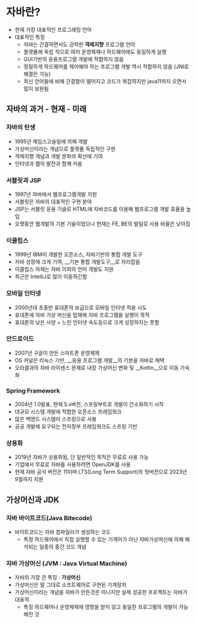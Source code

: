 # 자바란?
- 현재 가장 대표적인 프로그래밍 언어
- 대표적인 특징
    - 자바는 간결하면서도 강력한 __객체지향__ 프로그램 언어
    - 플랫폼에 독립 적으로 여러 운영체제나 하드웨어에도 동일하게 실행
    - GUI기반의 응용프로그램 개발에 적합하지 않음
    - 정밀하게 하드웨어를 제어해야 하는 프로그램 개발 역시 적합하지 않음
    (JNI로 해결은 가능)
    - 최신 언어들에 비해 간결함이 떨어지고 코드가 복잡하지만 java11까지 오면서 많이 보완됨

## 자바의 과거 - 현재 - 미래
### 자바의 탄생
- 1995년 제임스고슬링에 의해 개발
- 가상머신이라는 개념으로 플랫폼 독립적인 구현
- 객체지향 개념과 개발 문화의 확산에 기여
- 인터넷과 웹의 발전과 함께 커옴

### 서블릿과 JSP
- 1997년 자바에서 웹프로그램개발 지원
- 서블릿은 자바의 대표적인 구현 분야
- JSP는 서블릿 응용 기술로 HTML에 자바코드를 이용해 웹프로그램 개발 효율을 높임
- 오랫동안 웹개발의 기본 기술이었으나 현재는 FE, BE의 발달로 사용 비율은 낮아짐

### 이클립스
- 1999년 IBM이 개발한 오픈소스, 자바기반의 통합 개발 도구
- 자바 성장에 크게 기여, __기본 통합 개발도구__로 자리잡음
- 이클립스 자체는 자바 이외의 언어 개발도 지원
- 최근은 IntelliJ로 많이 이동하긴함

### 모바일 인터넷
- 2000년대 초중반 휴대폰의 보급으로 모바일 인터넷 적용 시도
- 휴대폰에 자바 가상 머신을 탑재해 자바 프로그램을 실행이 목적
- 휴대폰의 낮은 사양 + 느린 인터넷 속도등으로 크게 성장하지는 못함

### 안드로이드
- 2007년 구글이 만든 스마트폰 운영체제
- OS 커널은 리눅스 기반, __응용 프로그램 개발__의 기본을 자바로 채택
- 오라클과의 자바 라이센스 문제로 내장 가상머신 변화 및 __Kotlin__으로 이동 가속화

### Spring Framework
- 2004년 1.0발표, 현재 5.x버전, 스프링부트로 개발이 간소화하기 시작
- 대규모 시스템 개발에 적합한 오픈소스 프레임워크
- 많은 백엔드 시스템이 스프링으로 사용
- 공공 개발에 요구되는 전자정부 프레임워크도 스프링 기반

### 상용화
- 2019년 자바가 상용화됨, 단 일반적인 목적은 무료로 사용 가능
- 기업에서 무료로 자바를 사용하려면 OpenJDK를 사용
- 현재 자바 공식 버전은 11이며 LTS(Long Term Support)의 첫버전으로 2023년 9월까지 지원

## 가상머신과 JDK
### 자바 바이트코드(Java Bitecode)
- 바이트코드는 자바 컴파일러가 생성하는 코드
    - 특정 하드웨어에서 직접 실행할 수 있는 기계어가 아닌 자바가상머신에 의해 해석되는 일종의 중간 코드 개념

### 자바 가상머신 (JVM : Java Virtual Machine)
- 자바의 가장 큰 특징 : __가상머신__
- 가상머신은 말 그대로 소프트웨어로 구현된 기계장치
- 가상머신이라는 개념을 자바가 만든것은 아니지만 실제 성공한 프로젝트는 자바가 대표적
    - 특징
        하드웨어나 운영체제에 영향을 받지 않고 동일한 프로그램의 개발이 가능해진 것
        
